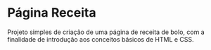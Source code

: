 # Página Receita

Projeto simples de criação de uma página de receita de bolo, com a finalidade de introdução aos conceitos básicos de HTML e CSS.
